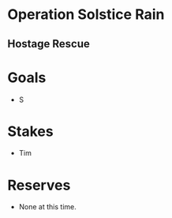 # Operation Solstice Rain
## Hostage Rescue
# Goals
- S

# Stakes
- Tim

# Reserves
- None at this time.
